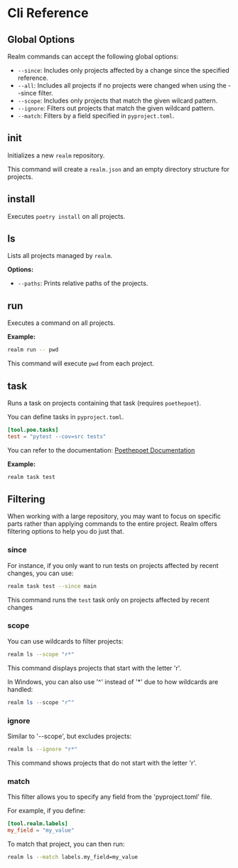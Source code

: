# Cli Reference

## Global Options

Realm commands can accept the following global options:

- `--since`: Includes only projects affected by a change since the specified reference.
- `--all`: Includes all projects if no projects were changed when using the --since filter.
- `--scope`: Includes only projects that match the given wilcard pattern.
- `--ignore`: Filters out projects that match the given wildcard pattern.
- `--match`: Filters by a field specified in `pyproject.toml`.

## init

Initializes a new `realm` repository.

This command will create a `realm.json` and an empty directory structure for projects.

## install

Executes `poetry install` on all projects.

## ls

Lists all projects managed by `realm`.

**Options:**

* `--paths`: Prints relative paths of the projects.

## run

Executes a command on all projects.

**Example:**
```bash
realm run -- pwd
```
This command will execute `pwd` from each project.

## task

Runs a task on projects containing that task (requires `poethepoet`).

You can define tasks in `pyproject.toml`.

```toml
[tool.poe.tasks]
test = "pytest --cov=src tests"
```

You can refer to the documentation: [Poethepoet Documentation](https://poethepoet.natn.io/)

**Example:**
```bash
realm task test
```

## Filtering

When working with a large repository, you may want to focus on specific parts rather than applying commands to the entire project. Realm offers filtering options to help you do just that.

### since

For instance, if you only want to run tests on projects affected by recent changes, you can use:

```bash
realm task test --since main
```

This command runs the `test` task only on projects affected by recent changes

### scope

You can use wildcards to filter projects:

```bash
realm ls --scope "r*"
```

This command displays projects that start with the letter 'r'.

In Windows, you can also use '^' instead of '*' due to how wildcards are handled:

```powershell
realm ls --scope "r^"
```


### ignore

Similar to '--scope', but excludes projects:

```bash
realm ls --ignore "r*"
```

This command shows projects that do not start with the letter 'r'.

### match

This filter allows you to specify any field from the 'pyproject.toml' file.

For example, if you define:

```toml
[tool.realm.labels]
my_field = "my_value"
```

To match that project, you can then run:

```bash
realm ls --match labels.my_field=my_value
```
